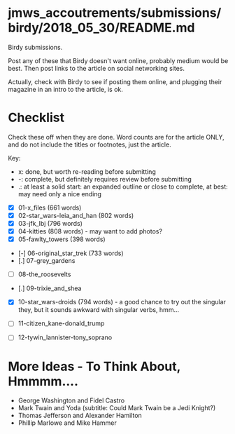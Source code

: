 
# jmws_accoutrements/submissions/birdy/2018_05_30/README.md

Birdy submissions.

Post any of these that Birdy doesn't want online, probably medium would be best.
Then post links to the article on social networking sites.

Actually, check with Birdy to see if posting them online, and plugging their magazine in an intro to the article, is ok.

# Checklist

Check these off when they are done.
Word counts are for the article ONLY, and do not include the titles or footnotes, just the article.

Key:

- x: done, but worth re-reading before submitting
- -: complete, but definitely requires review before submitting
- .: at least a solid start: an expanded outline or close to complete, at best: may need only a nice ending

- [x] 01-x_files (661 words)
- [x] 02-star_wars-leia_and_han (802 words)
- [x] 03-jfk_lbj (796 words)
- [x] 04-kitties (808 words) - may want to add photos?
- [x] 05-fawlty_towers (398 words)
- [-] 06-original_star_trek (733 words)
- [.] 07-grey_gardens
- [ ] 08-the_roosevelts
- [.] 09-trixie_and_shea
- [x] 10-star_wars-droids (794 words) - a good chance to try out the singular they, but it sounds awkward with singular verbs, hmm...
- [ ] 11-citizen_kane-donald_trump
- [ ] 12-tywin_lannister-tony_soprano


# More Ideas - To Think About, Hmmmm....

- George Washington and Fidel Castro
- Mark Twain and Yoda (subtitle: Could Mark Twain be a Jedi Knight?)
- Thomas Jefferson and Alexander Hamilton
- Phillip Marlowe and Mike Hammer


